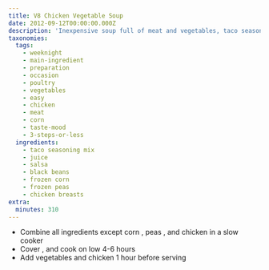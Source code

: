 ```yaml
---
title: V8 Chicken Vegetable Soup
date: 2012-09-12T00:00:00.000Z
description: 'Inexpensive soup full of meat and vegetables, taco seasoning, and more.'
taxonomies:
  tags:
    - weeknight
    - main-ingredient
    - preparation
    - occasion
    - poultry
    - vegetables
    - easy
    - chicken
    - meat
    - corn
    - taste-mood
    - 3-steps-or-less
  ingredients:
    - taco seasoning mix
    - juice
    - salsa
    - black beans
    - frozen corn
    - frozen peas
    - chicken breasts
extra:
  minutes: 310
---
```

 - Combine all ingredients except corn , peas , and chicken in a slow cooker
 - Cover , and cook on low 4-6 hours
 - Add vegetables and chicken 1 hour before serving
